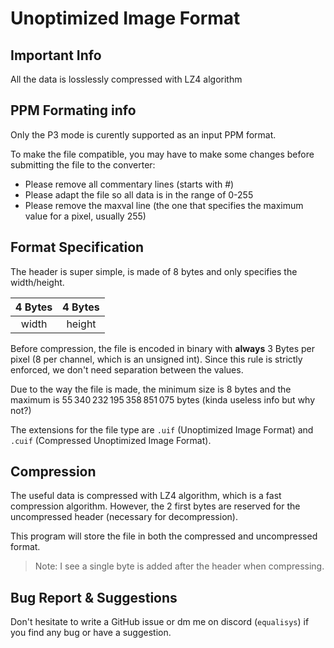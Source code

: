﻿# Unoptimized Image Format

## Important Info

All the data is losslessly compressed with LZ4 algorithm

## PPM Formating info

Only the P3 mode is curently supported as an input PPM format.

To make the file compatible, you may have to make some changes before submitting the file to the converter:
- Please remove all commentary lines (starts with #)
- Please adapt the file so all data is in the range of 0-255
- Please remove the maxval line (the one that specifies the maximum value for a pixel, usually 255)

## Format Specification

The header is super simple, is made of 8 bytes and only specifies the width/height.

| 4 Bytes | 4 Bytes |
|:-------:|:-------:|
|  width  |  height |

Before compression, the file is encoded in binary with **always** 3 Bytes per pixel (8 per channel, 
which is an unsigned int). Since this rule is strictly enforced, we don't need separation between the values.

Due to the way the file is made, the minimum size is 8 bytes and the maximum is 55 340 232 195 358 851 075 bytes
(kinda useless info but why not?)

The extensions for the file type are `.uif` (Unoptimized Image Format) and `.cuif` (Compressed Unoptimized Image Format).

## Compression

The useful data is compressed with LZ4 algorithm, which is a fast compression algorithm. However, the 2 first bytes
are reserved for the uncompressed header (necessary for decompression).

This program will store the file in both the compressed and uncompressed format.

> Note: I see a single byte is added after the header when compressing.

## Bug Report & Suggestions

Don't hesitate to write a GitHub issue or dm me on discord (`equalisys`) if you find any bug or have a suggestion.